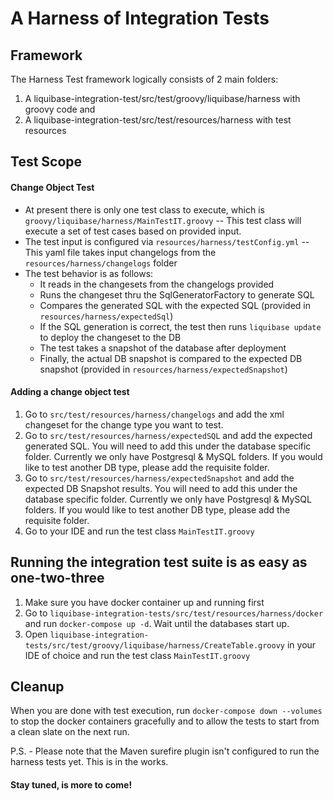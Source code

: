 # A Harness of Integration Tests
## Framework
The Harness Test framework logically consists of 2 main folders:
1) A liquibase-integration-test/src/test/groovy/liquibase/harness with groovy code and
2) A liquibase-integration-test/src/test/resources/harness with test resources

## Test Scope
#### Change Object Test
* At present there is only one test class to execute, which is `groovy/liquibase/harness/MainTestIT.groovy` -- This test class
will execute a set of test cases based on provided input. 
* The test input is configured via `resources/harness/testConfig.yml` -- This yaml file takes 
input changelogs from the `resources/harness/changelogs` folder 
* The test behavior is as follows:
  * It reads in the changesets from the changelogs provided 
  * Runs the changeset thru the SqlGeneratorFactory to generate SQL
  * Compares the generated SQL with the expected SQL (provided in `resources/harness/expectedSql`)
  * If the SQL generation is correct, the test then runs `liquibase update` to deploy the
  changeset to the DB
  * The test takes a snapshot of the database after deployment
  * Finally, the actual DB snapshot is compared to the expected DB snapshot (provided in `resources/harness/expectedSnapshot`)

#### Adding a change object test
1) Go to `src/test/resources/harness/changelogs` and add the xml changeset for the change type you want to test.
2) Go to `src/test/resources/harness/expectedSQL` and add the expected generated SQL. 
You will need to add this under the database specific folder. Currently we only have Postgresql & MySQL folders. 
If you would like to test another DB type, please add the requisite folder.
3) Go to `src/test/resources/harness/expectedSnapshot` and add the expected DB Snapshot results. 
You will need to add this under the database specific folder. Currently we only have Postgresql & MySQL folders. 
If you would like to test another DB type, please add the requisite folder.
4) Go to your IDE and run the test class `MainTestIT.groovy`

## Running the integration test suite is as easy as one-two-three
1) Make sure you have docker container up and running first
2) Go to  `liquibase-integration-tests/src/test/resources/harness/docker` and run `docker-compose up -d`. 
Wait until the databases start up.
3) Open `liquibase-integration-tests/src/test/groovy/liquibase/harness/CreateTable.groovy` in your IDE of choice 
and run the test class `MainTestIT.groovy`

## Cleanup
When you are done with test execution, run `docker-compose down --volumes` to stop the docker containers 
gracefully and to allow the tests to start from a clean slate on the next run.

P.S. - Please note that the Maven surefire plugin isn't configured to run the harness tests yet. This is in the works.



#### Stay tuned, is more to come!